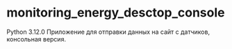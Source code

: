 # monitoring_energy_desctop_console
Python 3.12.0
Приложение для отправки данных на сайт с датчиков, консольная версия.
